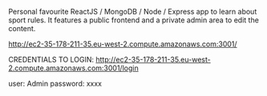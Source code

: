 Personal favourite ReactJS / MongoDB / Node / Express app to learn about sport rules. It features a public frontend and a private admin area to edit the content.

http://ec2-35-178-211-35.eu-west-2.compute.amazonaws.com:3001/

CREDENTIALS TO LOGIN:
http://ec2-35-178-211-35.eu-west-2.compute.amazonaws.com:3001/login

user: Admin
password: xxxx
